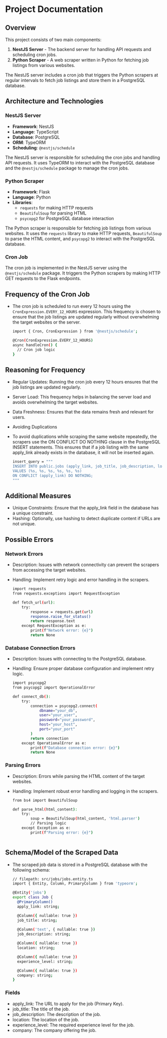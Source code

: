 # Project Documentation

## Overview

This project consists of two main components:
1. **NestJS Server** - The backend server for handling API requests and scheduling cron jobs.
2. **Python Scraper** - A web scraper written in Python for fetching job listings from various websites.

The NestJS server includes a cron job that triggers the Python scrapers at regular intervals to fetch job listings and store them in a PostgreSQL database.

## Architecture and Technologies

### NestJS Server
- **Framework**: NestJS
- **Language**: TypeScript
- **Database**: PostgreSQL
- **ORM**: TypeORM
- **Scheduling**: `@nestjs/schedule`

The NestJS server is responsible for scheduling the cron jobs and handling API requests. It uses TypeORM to interact with the PostgreSQL database and the `@nestjs/schedule` package to manage the cron jobs.

### Python Scraper
- **Framework**: Flask
- **Language**: Python
- **Libraries**: 
  - `requests` for making HTTP requests
  - `BeautifulSoup` for parsing HTML
  - `psycopg2` for PostgreSQL database interaction

The Python scraper is responsible for fetching job listings from various websites. It uses the `requests` library to make HTTP requests, `BeautifulSoup` to parse the HTML content, and `psycopg2` to interact with the PostgreSQL database.

### Cron Job
The cron job is implemented in the NestJS server using the `@nestjs/schedule` package. It triggers the Python scrapers by making HTTP GET requests to the Flask endpoints.

## Frequency of the Cron Job

- The cron job is scheduled to run every 12 hours using the `CronExpression.EVERY_12_HOURS` expression. This frequency is chosen to ensure that the job listings are updated regularly without overwhelming the target websites or the server.
  
    ```sh
    import { Cron, CronExpression } from '@nestjs/schedule';
    
    @Cron(CronExpression.EVERY_12_HOURS)
    async handleCron() {
      // Cron job logic
    }

## Reasoning for Frequency
- Regular Updates: Running the cron job every 12 hours ensures that the job listings are updated regularly.
- Server Load: This frequency helps in balancing the server load and avoids overwhelming the target websites.
- Data Freshness: Ensures that the data remains fresh and relevant for users.
- Avoiding Duplications
- To avoid duplications while scraping the same website repeatedly, the scrapers use the ON CONFLICT DO NOTHING clause in the PostgreSQL INSERT statements. This ensures that  if a job listing with the same apply_link already exists in the database, it will not be inserted again.
    
    ```sh
    insert_query = """
    INSERT INTO public.jobs (apply_link, job_title, job_description, location, experience_level, company)
    VALUES (%s, %s, %s, %s, %s, %s)
    ON CONFLICT (apply_link) DO NOTHING;
    """

## Additional Measures
- Unique Constraints: Ensure that the apply_link field in the database has a unique constraint.
- Hashing: Optionally, use hashing to detect duplicate content if URLs are not unique.

## Possible Errors
### Network Errors
- Description: Issues with network connectivity can prevent the scrapers from accessing the target websites.
- Handling: Implement retry logic and error handling in the scrapers.
    
    ```sh
    import requests
    from requests.exceptions import RequestException
    
    def fetch_url(url):
        try:
            response = requests.get(url)
            response.raise_for_status()
            return response.text
        except RequestException as e:
            print(f"Network error: {e}")
            return None

### Database Connection Errors
- Description: Issues with connecting to the PostgreSQL database.
- Handling: Ensure proper database configuration and implement retry logic.
    
    ```sh
    import psycopg2
    from psycopg2 import OperationalError
    
    def connect_db():
        try:
            connection = psycopg2.connect(
                dbname="your_db",
                user="your_user",
                password="your_password",
                host="your_host",
                port="your_port"
            )
            return connection
        except OperationalError as e:
            print(f"Database connection error: {e}")
            return None

### Parsing Errors

- Description: Errors while parsing the HTML content of the target websites.
- Handling: Implement robust error handling and logging in the scrapers.

    ```sh
    from bs4 import BeautifulSoup
    
    def parse_html(html_content):
        try:
            soup = BeautifulSoup(html_content, 'html.parser')
            // Parsing logic
        except Exception as e:
            print(f"Parsing error: {e}")



## Schema/Model of the Scraped Data

- The scraped job data is stored in a PostgreSQL database with the following schema:

    ```sh
    // filepath: src/jobs/jobs.entity.ts
    import { Entity, Column, PrimaryColumn } from 'typeorm';
    
    @Entity('jobs')
    export class Job {
      @PrimaryColumn()
      apply_link: string;  
    
      @Column({ nullable: true })
      job_title: string; 
      
      @Column('text', { nullable: true })
      job_description: string;  
    
      @Column({ nullable: true })
      location: string;  
    
      @Column({ nullable: true })
      experience_level: string;  
    
      @Column({ nullable: true })
      company: string;  
    }

### Fields
- apply_link: The URL to apply for the job (Primary Key).
- job_title: The title of the job.
- job_description: The description of the job.
- location: The location of the job.
- experience_level: The required experience level for the job.
- company: The company offering the job.



